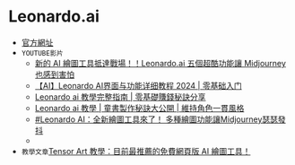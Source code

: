 # Leonardo.ai
- [官方網址](https://leonardo.ai/)
- `YOUTUBE影片`
  - [新的 AI 繪圖工具抵達戰場！！Leonardo.ai 五個超酷功能讓 Midjourney 也感到害怕](https://www.youtube.com/watch?v=VCpNlcffl4w)
  - [【AI】Leonardo AI界面与功能详细教程 2024 | 零基础入门](https://www.youtube.com/watch?v=7MW_HsXvuQs)
  - [Leonardo ai 教學完整指南 | 零基礎賺錢秘訣分享](https://www.youtube.com/watch?v=1Z853LWxjqM)
  - [Leonardo ai 教學 | 童書製作秘訣大公開 | 維持角色一貫風格](https://www.youtube.com/watch?v=nrgakOZCpRs)
  - [#Leonardo AI：全新繪圖工具來了！ 多種繪圖功能讓Midjourney瑟瑟發抖](https://www.youtube.com/watch?v=WcjRnLKWdVE)
  - []() 
- `教學文章`[Tensor Art 教學：目前最推薦的免費網頁版 AI 繪圖工具！](https://learnai.tw/tensor-art-introduction/)
